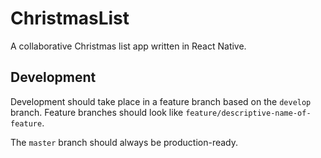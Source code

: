 # ChristmasList

A collaborative Christmas list app written in React Native.

## Development

Development should take place in a feature branch based on the `develop` branch. Feature branches should look like `feature/descriptive-name-of-feature`.

The `master` branch should always be production-ready.